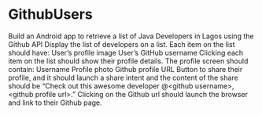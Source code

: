 # GithubUsers
Build an Android app to retrieve a list of Java Developers in Lagos using the Github API  Display the list of developers on a list. Each item on the list should have: User’s profile image User’s GitHub username Clicking each item on the list should show their profile details. The profile screen should contain: Username Profile photo Github profile URL Button to share their profile, and it should launch a share intent and the content of the share should be “Check out this awesome developer @&lt;github username>, &lt;github profile url>.” Clicking on the Github url should launch the browser and link to their Github page.
